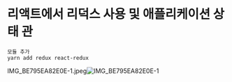 # 리액트에서 리덕스 사용 및 애플리케이션 상태 관

~~~
모듈 추가
yarn add redux react-redux

~~~

IMG_BE795EA82E0E-1.jpeg![IMG_BE795EA82E0E-1](https://user-images.githubusercontent.com/38008152/121191667-258ca500-c8a7-11eb-8460-34b2334e1460.jpeg)
